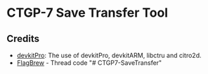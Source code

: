 # CTGP-7 Save Transfer Tool



## Credits

* [devkitPro](https://github.com/devkitPro): The use of devkitPro, devkitARM, libctru and citro2d.
* [FlagBrew](https://github.com/FlagBrew/Checkpoint) - Thread code
"# CTGP7-SaveTransfer" 
